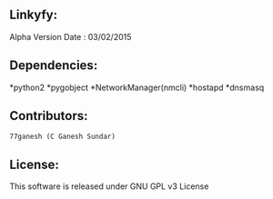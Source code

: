 Linkyfy:
--------
Alpha Version
Date	: 03/02/2015

Dependencies:
-------------
 *python2
 *pygobject
 *NetworkManager(nmcli)
 *hostapd
 *dnsmasq

Contributors:
-------------
	77ganesh (C Ganesh Sundar)

License:
--------
This software is released under GNU GPL v3 License

